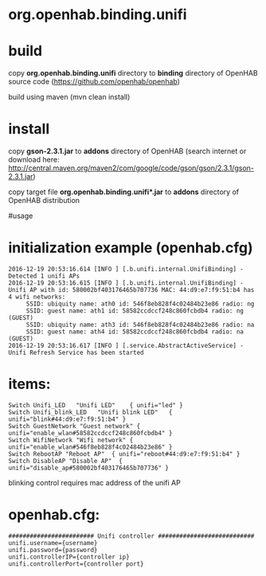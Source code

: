 # org.openhab.binding.unifi
# build
copy __org.openhab.binding.unifi__ directory to __binding__ directory of OpenHAB source code (https://github.com/openhab/openhab)

build using maven (mvn clean install)

# install
copy __gson-2.3.1.jar__ to __addons__ directory of OpenHAB (search internet or download here: http://central.maven.org/maven2/com/google/code/gson/gson/2.3.1/gson-2.3.1.jar)

copy target file __org.openhab.binding.unifi*.jar__ to __addons__ directory of OpenHAB distribution

#usage

# initialization example (openhab.cfg)
```
2016-12-19 20:53:16.614 [INFO ] [.b.unifi.internal.UnifiBinding] - Detected 1 unifi APs
2016-12-19 20:53:16.615 [INFO ] [.b.unifi.internal.UnifiBinding] - Unifi AP with id: 580002bf403176465b707736 MAC: 44:d9:e7:f9:51:b4 has 4 wifi networks:
	 SSID: ubiquity name: ath0 id: 546f8eb828f4c02484b23e86 radio: ng
	 SSID: guest name: ath1 id: 58582ccdccf248c860fcbdb4 radio: ng (GUEST)
	 SSID: ubiquity name: ath3 id: 546f8eb828f4c02484b23e86 radio: na
	 SSID: guest name: ath4 id: 58582ccdccf248c860fcbdb4 radio: na (GUEST)
2016-12-19 20:53:16.617 [INFO ] [.service.AbstractActiveService] - Unifi Refresh Service has been started
```


# items:

```
Switch Unifi_LED   "Unifi LED"    { unifi="led" }
Switch Unifi_blink_LED   "Unifi blink LED"   { unifi="blink#44:d9:e7:f9:51:b4" }
Switch GuestNetwork "Guest network" { unifi="enable_wlan#58582ccdccf248c860fcbdb4" }
Switch WifiNetwork "Wifi network" { unifi="enable_wlan#546f8eb828f4c02484b23e86" }
Switch RebootAP "Reboot AP"  { unifi="reboot#44:d9:e7:f9:51:b4" }
Switch DisableAP "Disable AP"  { unifi="disable_ap#580002bf403176465b707736" }
```
blinking control requires mac address of the unifi AP

# openhab.cfg:

```
######################## Unifi controller ###########################
unifi.username={username}
unifi.password={password}
unifi.controllerIP={controller ip}
unifi.controllerPort={controller port}
```